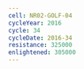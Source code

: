 ```yaml
---
cell: NR02-GOLF-04
cycleYear: 2016
cycle: 34
cycleDate: 2016-34
resistance: 325000
enlightened: 305000 
---
```

      